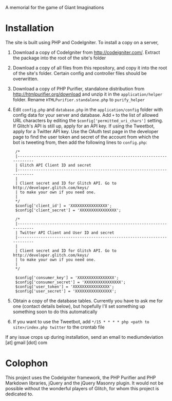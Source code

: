 A memorial for the game of Giant Imaginations 

# Installation 

The site is built using PHP and CodeIgniter. To install a copy on a server, 

1. Download a copy of CodeIgniter from http://codeigniter.com/. Extract the 
package into the root of the site's folder

2. Download a copy of all files from this repository, and copy it into the 
root of the site's folder. Certain config and controller files should be 
overwritten. 

3. Download a copy of PHP Purifier, standalone distribution from 
http://htmlpurifier.org/download and unzip it in the `application/helper` 
folder. Rename `HTMLPurifier.standalone.php` to `purify_helper`

4. Edit `config.php` and `database.php` in the `application/config` folder 
with config data for your server and database. Add `+` to the list of allowed 
URL characters by editing the `$config['permitted_uri_chars']` setting. 
If Glitch's API is still up, apply for an API key. If using the Tweetbot, 
apply for a Twitter API key. Use the OAuth test page in the developer page to 
find the user token and secret of the account from which the bot is tweeting 
from, then add the following lines to `config.php`: 

		/*
		|--------------------------------------------------------------------------
		| Glitch API Client ID and secret 
		|--------------------------------------------------------------------------
		|
		| Client secret and ID for Glitch API. Go to http://developer.glitch.com/keys/
		| to make your own if you need one. 
		|
		*/
		$config['client_id'] = 'XXXXXXXXXXXXXXXX';
		$config['client_secret'] = 'XXXXXXXXXXXXXXXX';

		/*
		|--------------------------------------------------------------------------
		| Twitter API Client and User ID and secret 
		|--------------------------------------------------------------------------
		|
		| Client secret and ID for Glitch API. Go to http://developer.glitch.com/keys/
		| to make your own if you need one. 
		|
		*/

		$config['consumer_key'] = 'XXXXXXXXXXXXXXXX';
		$config['consumer_secret'] = 'XXXXXXXXXXXXXXXX';
		$config['user_token'] = 'XXXXXXXXXXXXXXXX';
		$config['user_secret'] = 'XXXXXXXXXXXXXXXX';

5. Obtain a copy of the database tables. Currently you have to ask me for one 
(contact details below), but hopefully I'll set something up something soon 
to do this automatically 

6. If you want to use the Tweetbot, add 
`*/15 * * * * php <path to site>/index.php twitter` to the crontab file 

If any issue crops up during installation, send an email to mediumdeviation 
[at] gmail [dot] com

# Colophon

This project uses the CodeIgniter framework, the PHP Purifier and PHP Markdown 
libraries, jQuery and the jQuery Masonry plugin. It would not be possible 
without the wonderful players of Glitch, for whom this project is dedicated to.
